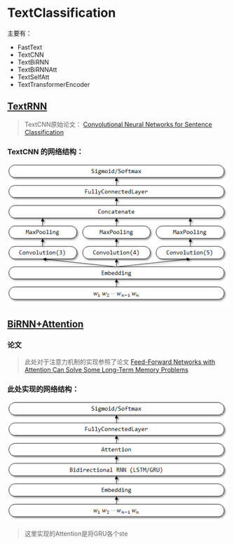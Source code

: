 # TextClassification

主要有：
- FastText
- TextCNN
- TextBiRNN
- TextBiRNNAtt
- TextSelfAtt
- TextTransformerEncoder

## [TextRNN](./imp_by_tensorflow2/TextCNN/textcnn.py)

> TextCNN原始论文： [Convolutional Neural Networks for Sentence Classification](http://www.aclweb.org/anthology/D14-1181) 

### TextCNN 的网络结构：

![](https://raw.githubusercontent.com/zdqzyx/images/master/blog/text_classification_images/TextCNN_network_structure.png)


## [BiRNN+Attention](./imp_by_tensorflow2/TextBiRNNAtt/text_birnn_att.py)

### 论文
> 此处对于注意力机制的实现参照了论文 [Feed-Forward Networks with Attention Can Solve Some Long-Term Memory Problems](https://arxiv.org/pdf/1512.08756.pdf)

### 此处实现的网络结构：

![](https://raw.githubusercontent.com/zdqzyx/images/master/blog/text_classification_images/TextAttBiRNN_network_structure.png)

> 这里实现的Attention是将GRU各个ste